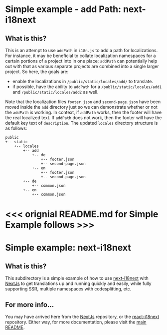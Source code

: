 # Simple example - add Path: next-i18next

## What is this?

This is an attempt to use `addPath` in `i18n.js` to add a path for localizations.  For instance, it may be beneficial to collate localization namespaces for a certain portions of a project into in one place; `addPath` can potentially help out with that as various separate projects are combined into a single larger project.  So here, the goals are:
* enable the localizations in `/public/static/locales/add/` to translate.
* if possible, have the ability to `addPath` for a `/public/static/locales/add1` and `/public/static/locales/add2` as well.

Note that the localization files `footer.json` and `second-page.json` have been moved inside the `add` directory just so we can demonstrate whether or not the `addPath` is working.  In context, if `addPath` works, then the footer will have the real localized text.  If `addPath` does not work, then the footer will have the default key text of `description`.  The updated `locales` directory structure is as follows:

```
public
+-- static
    +-- locales
        +-- add
            +-- de
                +-- footer.json
                +-- second-page.json
            +-- en
                +-- footer.json
                +-- second-page.json
        +-- de
            +-- common.json
        +-- en
            +-- common.json
```

# <<< orignial README.md for Simple Example follows >>>

# Simple example: next-i18next

## What is this?

This subdirectory is a simple example of how to use [next-i18next](https://github.com/isaachinman/next-i18next) with [NextJs](https://github.com/zeit/next.js) to get translations up and running quickly and easily, while fully supporting SSR, multiple namespaces with codesplitting, etc.

## For more info...

You may have arrived here from the [NextJs](https://github.com/zeit/next.js) repository, or the [react-i18next](https://github.com/i18next/react-i18next/) repository. Either way, for more documentation, please visit the [main README](https://github.com/isaachinman/next-i18next).
